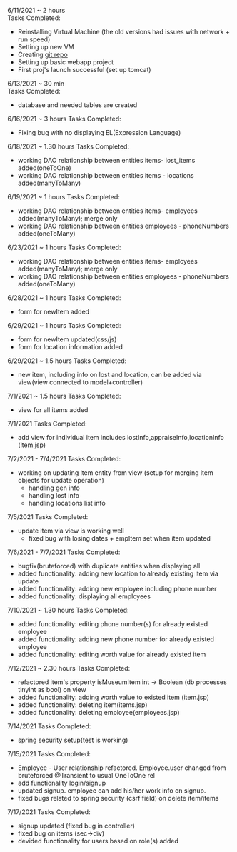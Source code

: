 6/11/2021 ~ 2 hours  
Tasks Completed:
* Reinstalling Virtual Machine (the old versions had issues with network + run speed)
* Setting up new VM
* Creating [git repo](https://github.com/mturchanov-matc-school-projects/museum.git)
* Setting up basic webapp project
* First proj's launch successful (set up tomcat)


6/13/2021 ~ 30 min  
Tasks Completed:
* database and needed tables are created

6/16/2021 ~ 3 hours
Tasks Completed:
* Fixing bug with no displaying EL(Expression Language) 

6/18/2021 ~ 1.30 hours
Tasks Completed:
* working DAO relationship between entities items- lost_items added(oneToOne)
* working DAO relationship between entities items - locations added(manyToMany)

6/19/2021 ~ 1 hours
Tasks Completed:
* working DAO relationship between entities items- employees added(manyToMany); merge only
* working DAO relationship between entities employees - phoneNumbers added(oneToMany)


6/23/2021 ~ 1 hours
Tasks Completed:
* working DAO relationship between entities items- employees added(manyToMany); merge only
* working DAO relationship between entities employees - phoneNumbers added(oneToMany)

6/28/2021 ~ 1 hours
Tasks Completed:
* form for newItem added

6/29/2021 ~ 1 hours
Tasks Completed:
* form for newItem updated(css/js)
* form for location information added

6/29/2021 ~ 1.5 hours
Tasks Completed:
* new item, including info on lost and location, can be added via view(view connected to model+controller)

7/1/2021 ~ 1.5 hours
Tasks Completed:
* view for all items added


7/1/2021
Tasks Completed:
* add view for individual item includes lostInfo,appraiseInfo,locationInfo (item.jsp)


7/2/2021 - 7/4/2021
Tasks Completed:
* working on updating item entity from view (setup for merging item objects for update operation)
    * handling gen info
    * handling lost info
    * handling locations list info
  
7/5/2021
Tasks Completed:
* update item via view is working well 
    * fixed bug with losing dates + empItem set when item updated


7/6/2021 - 7/7/2021
Tasks Completed:
* bugfix(bruteforced) with duplicate entities when displaying all
* added functionality: adding new location to already existing item via update
* added functionality: adding new employee including phone number
* added functionality: displaying all employees


7/10/2021 ~ 1.30 hours
Tasks Completed:
* added functionality: editing  phone number(s) for already existed employee
* added functionality: adding new phone number for already existed employee
* added functionality: editing worth value for already existed item

7/12/2021 ~ 2.30 hours
Tasks Completed:
* refactored item's property isMuseumItem int -> Boolean (db processes tinyint as bool) on view
* added functionality: adding worth value to existed item (item.jsp)
* added functionality: deleting item(items.jsp)
* added functionality: deleting employee(employees.jsp)

7/14/2021
Tasks Completed:
* spring security setup(test is working)  

7/15/2021 
Tasks Completed:
* Employee - User relationship refactored. Employee.user changed from bruteforced @Transient to usual OneToOne rel
* add functionality login/signup
* updated signup. employee can add his/her work info on signup.
* fixed bugs related to spring security (csrf field) on delete item/items  

7/17/2021 
Tasks Completed:
* signup updated (fixed bug in controller)
* fixed bug on items (sec->div)
* devided functionality for users based on role(s) added  




    


